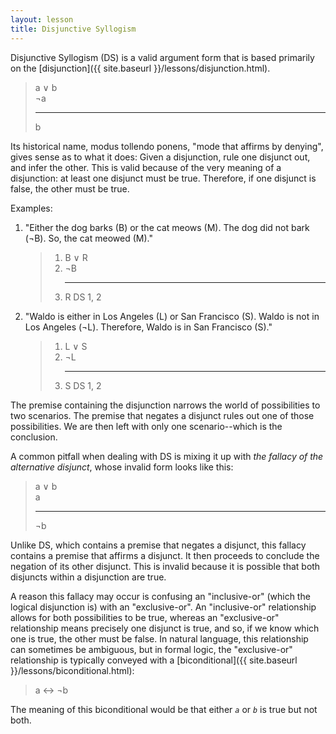 ```yaml
---
layout: lesson
title: Disjunctive Syllogism
---
```


Disjunctive Syllogism (DS) is a valid argument form that is based primarily on the [disjunction]({{ site.baseurl }}/lessons/disjunction.html).

> a ∨ b <br>
> ¬a 
><hr>
> b

Its historical name, modus tollendo ponens, "mode that affirms by denying", gives sense as to what it does: Given a disjunction, rule one disjunct out, and infer the other. This is valid because of the very meaning of a disjunction: at least one disjunct must be true. Therefore, if one disjunct is false, the other must be true.

Examples:

1. "Either the dog barks (B) or the cat meows (M). The dog did not bark (¬B). So, the cat meowed (M)."

    > 1. B ∨ R
    > 2. ¬B
        <hr>
    > 3. R <span class="deduction-support">DS 1, 2</span>

2. "Waldo is either in Los Angeles (L) or San Francisco (S). Waldo is not in Los Angeles (¬L). Therefore, Waldo is in San Francisco (S)."

    > 1. L ∨ S
    > 2. ¬L
        <hr>
    > 3. S <span class="deduction-support">DS 1, 2</span>

The premise containing the disjunction narrows the world of possibilities to two scenarios. The premise that negates a disjunct rules out one of those possibilities. We are then left with only one scenario--which is the conclusion.

A common pitfall when dealing with DS is mixing it up with _the fallacy of the alternative disjunct_, whose invalid form looks like this:

> a ∨ b <br>
> a 
><hr>
> ¬b

Unlike DS, which contains a premise that negates a disjunct, this fallacy contains a premise that affirms a disjunct. It then proceeds to conclude the negation of its other disjunct. This is invalid because it is possible that both disjuncts within a disjunction are true.

A reason this fallacy may occur is confusing an "inclusive-or" (which the logical disjunction is) with an "exclusive-or". An "inclusive-or" relationship allows for both possibilities to be true, whereas an "exclusive-or" relationship means precisely one disjunct is true, and so, if we know which one is true, the other must be false. In natural language, this relationship can sometimes be ambiguous, but in formal logic, the "exclusive-or" relationship is typically conveyed with a [biconditional]({{ site.baseurl }}/lessons/biconditional.html):

> a ↔ ¬b

The meaning of this biconditional would be that either _`a`_ or _`b`_ is true but not both.